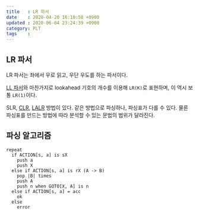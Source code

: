 ```yaml
---
title   : LR 파서
date    : 2020-04-20 18:10:58 +0900
updated : 2020-06-04 23:24:39 +0900
category: PLT
tags    : 
---
```


## LR 파서

LR 파서는 좌에서 우로 읽고, 우단 우도를 하는 파서이다.

[LL 파서](LL-파서)와 마찬가지로 lookahead 기호의 개수를 이용해 `LR(K)`로 표현하며, 이 역시 보통 `LR(1)`이다.

SLR, [CLR](CLR), [LALR](LALR) 방법이 있다. 같은 방법으로 파싱하나, 파싱표가 다를 수 있다. 물론 파싱표를 만드는 방법에 따라 분석할 수 있는 문법의 범위가 달라진다.

## 파싱 알고리즘

```
repeat
  if ACTION[s, a] is sX
    push a
    push X
  else if ACTION[s, a] is rX (A -> B)
    pop |B| times
    push A
    push n when GOTO[X, A] is n
  else if ACTION[s, a] = acc
    ok
  else
    error
```
